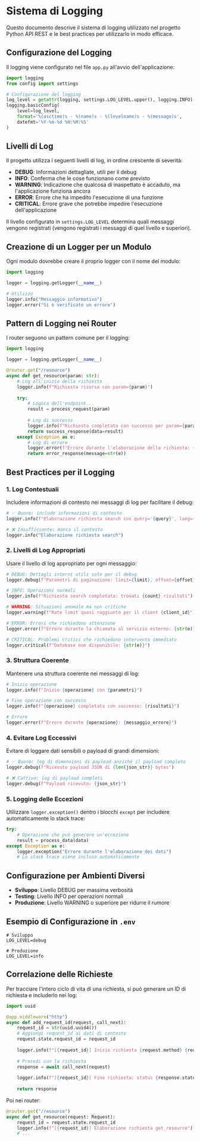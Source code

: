 # Sistema di Logging

Questo documento descrive il sistema di logging utilizzato nel progetto Python API REST e le best practices per utilizzarlo in modo efficace.

## Configurazione del Logging

Il logging viene configurato nel file `app.py` all'avvio dell'applicazione:

```python
import logging
from config import settings

# Configurazione del logging
log_level = getattr(logging, settings.LOG_LEVEL.upper(), logging.INFO)
logging.basicConfig(
    level=log_level,
    format='%(asctime)s - %(name)s - %(levelname)s - %(message)s',
    datefmt='%Y-%m-%d %H:%M:%S'
)
```

## Livelli di Log

Il progetto utilizza i seguenti livelli di log, in ordine crescente di severità:

- **DEBUG**: Informazioni dettagliate, utili per il debug
- **INFO**: Conferma che le cose funzionano come previsto
- **WARNING**: Indicazione che qualcosa di inaspettato è accaduto, ma l'applicazione funziona ancora
- **ERROR**: Errore che ha impedito l'esecuzione di una funzione
- **CRITICAL**: Errore grave che potrebbe impedire l'esecuzione dell'applicazione

Il livello configurato in `settings.LOG_LEVEL` determina quali messaggi vengono registrati (vengono registrati i messaggi di quel livello e superiori).

## Creazione di un Logger per un Modulo

Ogni modulo dovrebbe creare il proprio logger con il nome del modulo:

```python
import logging

logger = logging.getLogger(__name__)

# Utilizzo
logger.info("Messaggio informativo")
logger.error("Si è verificato un errore")
```

## Pattern di Logging nei Router

I router seguono un pattern comune per il logging:

```python
import logging

logger = logging.getLogger(__name__)

@router.get("/resource")
async def get_resource(param: str):
    # Log all'inizio della richiesta
    logger.info(f"Richiesta risorsa con param={param}")
    
    try:
        # Logica dell'endpoint...
        result = process_request(param)
        
        # Log di successo
        logger.info(f"Richiesta completata con successo per param={param}")
        return success_response(data=result)
    except Exception as e:
        # Log di errore
        logger.error(f"Errore durante l'elaborazione della richiesta: {str(e)}")
        return error_response(message=str(e))
```

## Best Practices per il Logging

### 1. Log Contestuali

Includere informazioni di contesto nei messaggi di log per facilitare il debug:

```python
# ✅ Buono: include informazioni di contesto
logger.info(f"Elaborazione richiesta search con query='{query}', lang={lang}")

# ❌ Insufficiente: manca il contesto
logger.info("Elaborazione richiesta search")
```

### 2. Livelli di Log Appropriati

Usare il livello di log appropriato per ogni messaggio:

```python
# DEBUG: Dettagli interni utili solo per il debug
logger.debug(f"Parametri di paginazione: limit={limit}, offset={offset}")

# INFO: Operazioni normali
logger.info(f"Richiesta search completata: trovati {count} risultati")

# WARNING: Situazioni anomale ma non critiche
logger.warning(f"Rate limit quasi raggiunto per il client {client_id}")

# ERROR: Errori che richiedono attenzione
logger.error(f"Errore durante la chiamata al servizio esterno: {str(e)}")

# CRITICAL: Problemi critici che richiedono intervento immediato
logger.critical(f"Database non disponibile: {str(e)}")
```

### 3. Struttura Coerente

Mantenere una struttura coerente nei messaggi di log:

```python
# Inizio operazione
logger.info(f"Inizio {operazione} con {parametri}")

# Fine operazione con successo
logger.info(f"{operazione} completata con successo: {risultati}")

# Errore
logger.error(f"Errore durante {operazione}: {messaggio_errore}")
```

### 4. Evitare Log Eccessivi

Evitare di loggare dati sensibili o payload di grandi dimensioni:

```python
# ✅ Buono: log di dimensioni di payload anziché il payload completo
logger.debug(f"Ricevuto payload JSON di {len(json_str)} bytes")

# ❌ Cattivo: log di payload completi
logger.debug(f"Payload ricevuto: {json_str}")
```

### 5. Logging delle Eccezioni

Utilizzare `logger.exception()` dentro i blocchi `except` per includere automaticamente lo stack trace:

```python
try:
    # Operazione che può generare un'eccezione
    result = process_data(data)
except Exception as e:
    logger.exception("Errore durante l'elaborazione dei dati")
    # Lo stack trace viene incluso automaticamente
```

## Configurazione per Ambienti Diversi

- **Sviluppo**: Livello DEBUG per massima verbosità
- **Testing**: Livello INFO per operazioni normali
- **Produzione**: Livello WARNING o superiore per ridurre il rumore

## Esempio di Configurazione in `.env`

```
# Sviluppo
LOG_LEVEL=debug

# Produzione
LOG_LEVEL=info
```

## Correlazione delle Richieste

Per tracciare l'intero ciclo di vita di una richiesta, si può generare un ID di richiesta e includerlo nei log:

```python
import uuid

@app.middleware("http")
async def add_request_id(request, call_next):
    request_id = str(uuid.uuid4())
    # Aggiungi request_id ai dati di contesto
    request.state.request_id = request_id
    
    logger.info(f"[{request_id}] Inizio richiesta {request.method} {request.url.path}")
    
    # Procedi con la richiesta
    response = await call_next(request)
    
    logger.info(f"[{request_id}] Fine richiesta: status {response.status_code}")
    
    return response
```

Poi nei router:

```python
@router.get("/resource")
async def get_resource(request: Request):
    request_id = request.state.request_id
    logger.info(f"[{request_id}] Elaborazione richiesta get_resource")
    # ...
```
